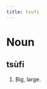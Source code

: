 ```yaml
---
title: tsufi
---
```


Noun
================================

tsùfi
----------------

1. Big, large.
